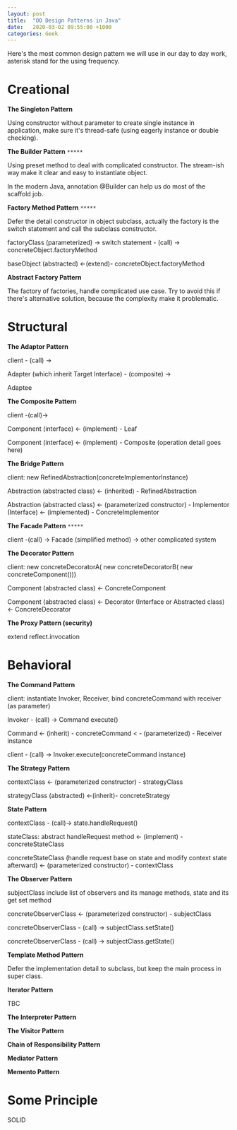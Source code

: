 ```yaml
---
layout: post
title:  "OO Design Patterns in Java"
date:   2020-03-02 09:55:00 +1000
categories: Geek
---
```


Here's the most common design pattern we will use in our day to day work, asterisk stand for the using frequency.

Creational
================

**The Singleton Pattern**

Using constructor without parameter to create single instance in application, make sure it's thread-safe (using eagerly instance or double checking).

**The Builder Pattern** `*****`

Using preset method to deal with complicated constructor. The stream-ish way make it clear and easy to instantiate object. 

In the modern Java, annotation @Builder can help us do most of the scaffold job. 

**Factory Method Pattern** `*****`

Defer the detail constructor in object subclass, actually the factory is the switch statement and call the subclass constructor. 

factoryClass (parameterized) -> switch statement - (call) -> concreteObject.factoryMethod

baseObject (abstracted) <-(extend)- concreteObject.factoryMethod 

**Abstract Factory Pattern**

The factory of factories, handle complicated use case. Try to avoid this if there's alternative solution, because the complexity make it problematic.

Structural
===========================

**The Adaptor Pattern**

client - (call) -> 

Adapter (which inherit Target Interface) - (composite) ->  

Adaptee

**The Composite Pattern**

client -(call)->

Component (interface) <- (implement) - Leaf

Component (interface) <- (implement) - Composite (operation detail goes here)

**The Bridge Pattern**

client: new RefinedAbstraction(concreteImplementorInstance)

Abstraction (abstracted class) <- (inherited) - RefinedAbstraction

Abstraction (abstracted class) <- (parameterized constructor) - Implementor (Interface) <- (implemented) - ConcreteImplementor 

**The Facade Pattern** `*****`

client -(call) -> Facade (simplified method) -> other complicated system

**The Decorator Pattern**

client: new concreteDecoratorA( new concreteDecoratorB( new concreteComponent()))

Component (abstracted class) <- ConcreteComponent

Component (abstracted class) <- Decorator (Interface or Abstracted class) <- ConcreteDecorator

**The Proxy Pattern (security)**

extend reflect.invocation


Behavioral
=================================

**The Command Pattern**

client: instantiate Invoker, Receiver, bind concreteCommand with receiver (as parameter)

Invoker - (call) -> Command execute()

Command <- (inherit) - concreteCommand < - (parameterized) - Receiver instance

client - (call) -> Invoker.execute(concreteCommand instance)

**The Strategy Pattern**

contextClass <- (parameterized constructor) - strategyClass

strategyClass (abstracted) <-(inherit)- concreteStrategy 

**State Pattern**

contextClass - (call)-> state.handleRequest()

stateClass: abstract handleRequest method <- (implement) - concreteStateClass

concreteStateClass (handle request base on state and modify context state afterward) <- (parameterized constructor) - contextClass

**The Observer Pattern**

subjectClass include list of observers and its manage methods, state and its get set method

concreteObserverClass <- (parameterized constructor) - subjectClass 

concreteObserverClass - (call) -> subjectClass.setState()

concreteObserverClass - (call) -> subjectClass.getState()

**Template Method Pattern**

Defer the implementation detail to subclass, but keep the main process in super class.

**Iterator Pattern**

TBC

**The Interpreter Pattern**

**The Visitor Pattern**

**Chain of Responsibility Pattern**

**Mediator Pattern**

**Memento Pattern**


Some Principle
=======================

SOLID 




